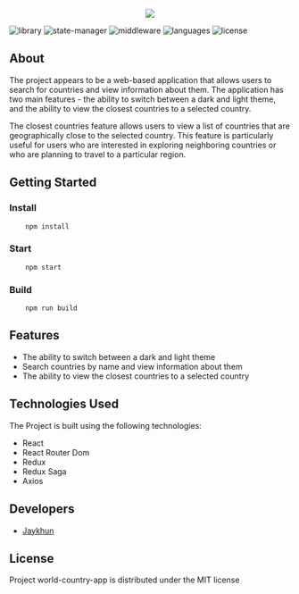 <p align="center">
      <img src="https://files.fm/thumb_show.php?i=d6hbvxw87">
</p>

<p>
   <img src="https://img.shields.io/badge/library-react%20v18.2.0-%2300CDF2" alt="library">
   <img src="https://img.shields.io/badge/state%20manager-redux%20v8.0.4-%237046B2" alt="state-manager">
   <img src="https://img.shields.io/badge/middleware-redux%20saga%20v1.2.1-%85D26A" alt="middleware">
   <img src="https://img.shields.io/badge/languages-typescript%20v4.4.2-%232F74C0" alt="languages">
   <img src="https://img.shields.io/badge/license-MIT-%23A10000" alt="license">
</p>

## About

The project appears to be a web-based application that allows users to search for countries and view information about them. The application has two main features - the ability to switch between a dark and light theme, and the ability to view the closest countries to a selected country.

The closest countries feature allows users to view a list of countries that are geographically close to the selected country. This feature is particularly useful for users who are interested in exploring neighboring countries or who are planning to travel to a particular region.

## Getting Started

### Install 
        npm install
### Start 
        npm start
### Build
        npm run build

## Features

- The ability to switch between a dark and light theme
- Search countries by name and view information about them
- The ability to view the closest countries to a selected country

## Technologies Used
The Project is built using the following technologies:

- React
- React Router Dom
- Redux
- Redux Saga
- Axios

## Developers

- [Jaykhun](https://github.com/Jaykhun)

## License

Project world-country-app is distributed under the MIT license
